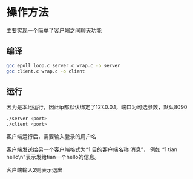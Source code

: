 # 操作方法
主要实现一个简单了客户端之间聊天功能
## 编译
```bash
gcc epoll_loop.c server.c wrap.c -o server
gcc client.c wrap.c -o client
```
## 运行

因为是本地运行，因此ip都默认绑定了127.0.0.1，端口为可选参数，默认8090

```bash
./server <port>
./client <port>
```

客户端运行后，需要输入登录的用户名

客户端发送给另一个客户端格式为“1 目的客户端名称 消息”， 例如 “1 tian hello\n"表示发给tian一个hello的信息。

客户端输入2则表示退出
